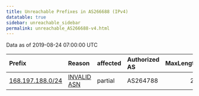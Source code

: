 ```yaml
---
title: Unreachable Prefixes in AS266688 (IPv4)
datatable: true
sidebar: unreachable_sidebar
permalink: unreachable_AS266688-v4.html
---
```


Data as of 2019-08-24 07:00:00 UTC


<div class="datatable-begin"></div>

| Prefix                                                     | Reason                                                                                                   | affected   | Authorized AS   |   MaxLength | Anchor                                         |   unreachable /24s |
|:-----------------------------------------------------------|:---------------------------------------------------------------------------------------------------------|:-----------|:----------------|------------:|:-----------------------------------------------|-------------------:|
| [168.197.188.0/24](https://stat.ripe.net/168.197.188.0/24) | [INVALID ASN](https://rpki-validator.ripe.net/announcement-preview?asn=AS266688&prefix=168.197.188.0/24) | partial    | AS264788        |          24 | [LACNIC](unreachable_LACNIC_RPKI_Root-v4.html) |                  1 |

<div class="datatable-end"></div>